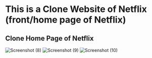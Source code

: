 # This is a Clone Website of Netflix (front/home page of Netflix)

## Clone Home Page of Netflix

![Screenshot (8)](https://github.com/user-attachments/assets/d1f2675c-36c7-4b1b-b87d-4f743d99b2cc)
![Screenshot (9)](https://github.com/user-attachments/assets/1f112051-1c78-4e42-a654-bce415497e38)
![Screenshot (10)](https://github.com/user-attachments/assets/342152bf-72a9-4921-81d9-84c01147ff4a)
